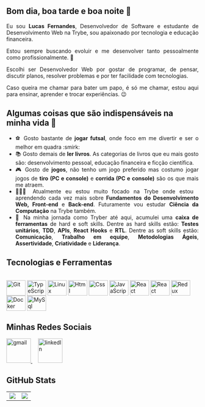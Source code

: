 ## Bom dia, boa tarde e boa noite 👋
<div align="justify">
  Eu sou <strong>Lucas Fernandes</strong>,  Desenvolvedor de Software e estudante de Desenvolvimento Web na Trybe, sou apaixonado por tecnologia e educação financeira.

Estou sempre buscando evoluir e me desenvolver tanto pessoalmente como profissionalmente. 🚀

Escolhi ser Desenvolvedor Web por gostar de programar, de pensar, discutir planos, resolver problemas e por ter facilidade com tecnologias.

Caso queira me chamar para bater um papo, é só me chamar, estou aqui para ensinar, aprender e trocar experiências. 😉
 </div>

## Algumas coisas que são indispensáveis na minha vida 🤔

<ul align="justify">
  <li>⚽ Gosto bastante de <strong>jogar futsal</strong>, onde foco em me divertir e ser o melhor em quadra :smirk: </li>
  <li>📚 Gosto demais de <strong>ler livros</strong>. As categorias de livros que eu mais gosto são: desenvolvimento pessoal, educação financeira e ficção científica.</li>
  <li>🎮 Gosto de <strong>jogos</strong>, não tenho um jogo preferido mas costumo jogar jogos de <strong>tiro (PC e console)</strong> e <strong>corrida (PC e console)</strong> são os que mais me atraem.</li>
  <li>👨🏻‍💻 Atualmente eu estou muito focado na Trybe onde estou aprendendo cada vez mais sobre <strong>Fundamentos do Desenvolvimento Web, Front-end</strong> e <strong>Back-end</strong>. Futuramente vou estudar <strong>Ciência da Computação</strong> na Trybe também.</li>
  <li>🧰 Na minha jornada como Tryber até aqui, acumulei uma <strong>caixa de ferramentas</strong> de hard e soft skills. Dentre as hard skills estão: <strong>Testes unitários</strong>, <strong>TDD</strong>, <strong>APIs</strong>, <strong>React Hooks</strong> e <strong>RTL</strong>. Dentre as soft skills estão: <strong>Comunicação</strong>, <strong>Trabalho em equipe</strong>, <strong>Metodologias Ágeis</strong>, <strong>Assertividade</strong>, <strong>Criatividade</strong> e <strong>Liderança</strong>.</li>
</ul>

## Tecnologias e Ferramentas
<div style="display: inline_block"><br>
  <img align="center" alt="Git" height="40" width="50" src="https://cdn.jsdelivr.net/gh/devicons/devicon/icons/git/git-original.svg">
  <img align="center" alt="TypeScript" height="40" width="50" src="https://user-images.githubusercontent.com/25181517/117364276-fc4eb280-aebd-11eb-92ba-8a6ef74b7313.png">
  <img align="center" alt="Linux" height="40" width="50" src="https://cdn.jsdelivr.net/gh/devicons/devicon/icons/linux/linux-original.svg">
  <img align="center" alt="Html" height="40" width="50" src="https://cdn.jsdelivr.net/gh/devicons/devicon/icons/html5/html5-plain-wordmark.svg">
  <img align="center" alt="Css" height="40" width="50" src="https://cdn.jsdelivr.net/gh/devicons/devicon/icons/css3/css3-plain-wordmark.svg">
  <img align="center" alt="JavaScript" height="40" width="50" src="https://cdn.jsdelivr.net/gh/devicons/devicon/icons/javascript/javascript-original.svg">
  <img align="center" alt="React" height="40" width="50" src="https://cdn.jsdelivr.net/gh/devicons/devicon/icons/react/react-original-wordmark.svg">
  <img align="center" alt="React" height="40" width="50" src="https://user-images.githubusercontent.com/25181517/117208135-11134380-adf5-11eb-8878-040fd0f015b2.png">
  <img align="center" alt="Redux" height="40" width="50" src="https://cdn.jsdelivr.net/gh/devicons/devicon/icons/redux/redux-original.svg">
  <img align="center" alt="Docker" height="40" width="50" src="https://cdn.jsdelivr.net/gh/devicons/devicon/icons/docker/docker-plain-wordmark.svg">
  <img align="center" alt="MySql" height="40" width="50" src="https://cdn.jsdelivr.net/gh/devicons/devicon/icons/mysql/mysql-original-wordmark.svg">
</div>

## Minhas Redes Sociais
<div>
  <a style="margin-right: 15px;" href="mailto:luhckaspessoal@gmail.com" target="_blank">
    <img width="64px" alt="gmail" src="./images/gmail.png" />
  </a>
  <a style="margin-right: 15px;" href="https://www.linkedin.com/in/gabrieldalseco/" target="_blank">
    <img width="64px" alt="linkedIn" src="./images/linkedin.png" />
  </a>
</div>

## GitHub Stats
<table>
<tr><td>

  <a href="https://github.com/anuraghazra/github-readme-stats" rel="noopener noreferrer" target="_blank">
    <img align="center" src="https://github-readme-stats.vercel.app/api?username=luhckasfernandess&show_icons=true&theme=dracula" />
  </a>

</td><td>

  <a href="https://github.com/anuraghazra/github-readme-stats" rel="noopener noreferrer" target="_blank" target="_blank">
    <img align="center" src="https://github-readme-stats.vercel.app/api/top-langs/?username=GabrielCoruja&layout=compact&theme=dracula" />
  </a>

</td></tr>
</table>
